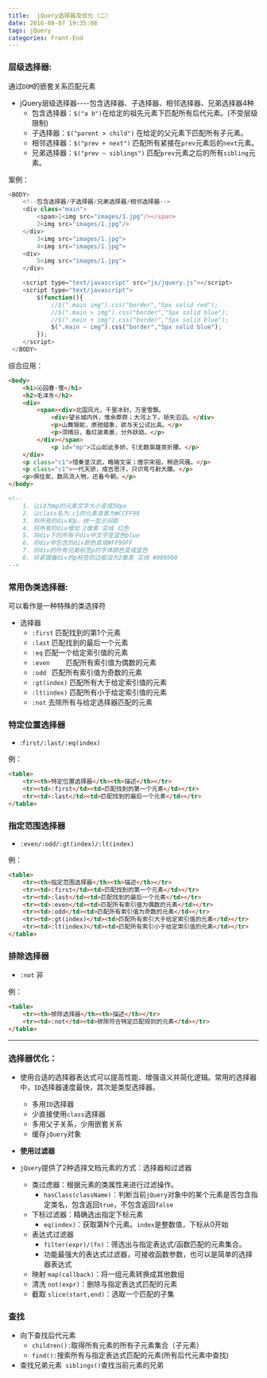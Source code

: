 ```yaml
---
title:  jQuery选择器及优化（二）
date: 2016-08-07 19:35:08
tags: jQuery
categories: Front-End
---
```


### 层级选择器:

通过`DOM`的嵌套关系匹配元素

- jQuery层级选择器----包含选择器、子选择器、相邻选择器、兄弟选择器4种
	- 包含选择器：`$("a b")`在给定的祖先元素下匹配所有后代元素。(不受层级限制)
	- 子选择器：`$("parent > child")` 在给定的父元素下匹配所有子元素。
	- 相邻选择器：`$("prev + next")` 匹配所有紧接在`prev`元素后的`next`元素。
	- 兄弟选择器：`$("prev ~ siblings")` 匹配`prev`元素之后的所有`sibling`元素。

<!--more-->
案例：

```javascript
<BODY>
	<!--包含选择器/子选择器/兄弟选择器/相邻选择器-->
	<div class="main">
		<span>1<img src="images/1.jpg"/></span>
		2<img src="images/1.jpg"/>
	</div>
		3<img src="images/1.jpg">
		4<img src="images/1.jpg">
	<div>
		5<img src="images/1.jpg">
	</div>

	<script type="text/javascript" src="js/jquery.js"></script>
	<script type="text/javascript">
		$(function(){
			//$(".main img").css("border","5px solid red");
			//$(".main > img").css("border","5px solid blue");
			//$(".main + img").css("border","5px solid blue");
			$(".main ~ img").css("border","5px solid blue");
		});
	</script>
 </BODY>
```

综合应用：

```html
<body>
	<h1>沁园春·雪</h1>
	<h2>毛泽东</h2>
	<div>
		<span><div>北国风光，千里冰封，万里雪飘。
			<div>望长城内外，惟余莽莽；大河上下，顿失滔滔。</div>
			<p>山舞银蛇，原驰蜡象，欲与天公试比高。</p>
			<p>须晴日，看红装素裹，分外妖娆。</p>
		</div></span>
			<p id="mp">江山如此多娇，引无数英雄竞折腰。</p>
	</div>
	<p class="c1">惜秦皇汉武，略输文采；唐宗宋祖，稍逊风骚。</p>
	<p class="c1">一代天骄，成吉思汗，只识弯弓射大雕。</p>
	<p>俱往矣，数风流人物，还看今朝。</p>
</body>

<!-- 
	1. 让id为mp的元素文字大小变成30px
	2. 让class名为.c1的元素背景为#CCFF99
	3. 将所有的div和p，统一显示间距
	4. 将所有的div增加 2像素 实线 红色
	5. 将div下的所有子div中文字变蓝色blue
	6. 将div中包含的div颜色变成#FF99FF
	7. 将div的所有兄弟标签p的字体颜色变成蓝色
	8. 将紧跟着div的p标签的边框设为2像素 实线 #009900 
-->

```

### 常用伪类选择器:

可以看作是一种特殊的类选择符

- 选择器		
	- `:first`	匹配找到的第1个元素
	- `:last`		匹配找到的最后一个元素
	- `:eq`		匹配一个给定索引值的元素
	- `:even	`	匹配所有索引值为偶数的元素
    - `:odd	`	匹配所有索引值为奇数的元素
    - `:gt(index)` 匹配所有大于给定索引值的元素
	- `:lt(index)`	匹配所有小于给定索引值的元素
	- `:not`		去除所有与给定选择器匹配的元素

### 特定位置选择器
- :`first/:last/:eq(index)`

例：

```html
<table>
	<tr><th>特定位置选择器</th><th>描述</th></tr>
	<tr><td>:first</td><td>匹配找到的第一个元素</td></tr>
	<tr><td>:last</td><td>匹配找到的最后一个元素</td></tr>
</table>
```

### 指定范围选择器

- `:even/:odd/:gt(index)/:lt(index)`

例：

```html
<table>
	<tr><th>指定范围选择器</th><th>描述</th></tr>
	<tr><td>:first</td><td>匹配找到的第一个元素</td></tr>
	<tr><td>:last</td><td>匹配找到的最后一个元素</td></tr>
	<tr><td>:even</td><td>匹配所有索引值为偶数的元素</td></tr>
	<tr><td>:odd</td><td>匹配所有索引值为奇数的元素</td></tr>
	<tr><td>:gt(index)</td><td>匹配所有索引大于给定索引值的元素</td></tr>
	<tr><td>:lt(index)</td><td>匹配所有索引小于给定索引值的元素</td></tr>
</table>
```

### 排除选择器

- `:not` 非

例：

```html
<table>
	<tr><th>排除选择器</th><th>描述</th></tr>
	<tr><td>:not</td><td>排除符合特定匹配规则的元素</td></tr>
</table>
```

---

### 选择器优化：

- 使用合适的选择器表达式可以提高性能、增强语义并简化逻辑。常用的选择器中，`ID`选择器速度最快，其次是类型选择器。
	- 多用`ID`选择器
	- 少直接使用`class`选择器
	- 多用父子关系，少用嵌套关系
	- 缓存`jQuery`对象

- **使用过滤器**

- `jQuery`提供了2种选择文档元素的方式：选择器和过滤器

	- 类过虑器：根据元素的类属性来进行过滤操作。
		- `hasClass(className)`：判断当前`jQuery`对象中的某个元素是否包含指定类名，包含返回`true`，不包含返回`false`
	- 下标过滤器：精确选出指定下标元素
		- `eq(index)`：获取第N个元素。`index`是整数值，下标从0开始
	- 表达式过滤器 
		- `filter(expr)/(fn)`：筛选出与指定表达式/函数匹配的元素集合。
		- 功能最强大的表达式过滤器，可接收函数参数，也可以是简单的选择器表达式
	- 映射 `map(callback)`：将一组元素转换成其他数组
	- 清洗 `not(expr)`：删除与指定表达式匹配的元素
	- 截取 `slice(start,end)`：选取一个匹配的子集

### 查找

- 向下查找后代元素 
	- `children():`取得所有元素的所有子元素集合（子元素）
	- `find():`搜索所有与指定表达式匹配的元素(所有后代元素中查找)
- 查找兄弟元素` siblings()`查找当前元素的兄弟
